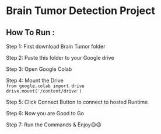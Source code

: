 # Brain Tumor Detection Project

## How To Run :
Step 1: First download Brain Tumor folder</br>

Step 2: Paste this folder to your Google drive</br>

Step 3: Open Google Colab</br>

Step 4: Mount the Drive</br>
`from google.colab import drive`</br>
`drive.mount('/content/drive')`</br>

Step 5: Click Connect Button to connect to hosted Runtime </br>

Step 6: Now you are Good to Go </br>

Step 7: Run the Commands & Enjoy😉😉

<br>